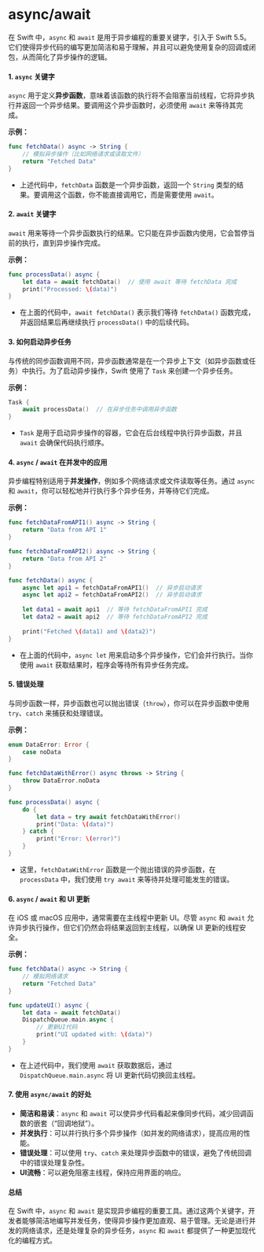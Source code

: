 # async/await

在 Swift 中，`async` 和 `await` 是用于异步编程的重要关键字，引入于 Swift 5.5。它们使得异步代码的编写更加简洁和易于理解，并且可以避免使用复杂的回调或闭包，从而简化了异步操作的逻辑。

#### 1. **`async` 关键字**

`async` 用于定义**异步函数**，意味着该函数的执行将不会阻塞当前线程，它将异步执行并返回一个异步结果。要调用这个异步函数时，必须使用 `await` 来等待其完成。

**示例：**

```swift
func fetchData() async -> String {
    // 模拟异步操作（比如网络请求或读取文件）
    return "Fetched Data"
}
```

* 上述代码中，`fetchData` 函数是一个异步函数，返回一个 `String` 类型的结果。要调用这个函数，你不能直接调用它，而是需要使用 `await`。

#### 2. **`await` 关键字**

`await` 用来等待一个异步函数执行的结果。它只能在异步函数内使用，它会暂停当前的执行，直到异步操作完成。

**示例：**

```swift
func processData() async {
    let data = await fetchData()  // 使用 await 等待 fetchData 完成
    print("Processed: \(data)")
}
```

* 在上面的代码中，`await fetchData()` 表示我们等待 `fetchData()` 函数完成，并返回结果后再继续执行 `processData()` 中的后续代码。

#### 3. **如何启动异步任务**

与传统的同步函数调用不同，异步函数通常是在一个异步上下文（如异步函数或任务）中执行。为了启动异步操作，Swift 使用了 `Task` 来创建一个异步任务。

**示例：**

```swift
Task {
    await processData()  // 在异步任务中调用异步函数
}
```

* `Task` 是用于启动异步操作的容器，它会在后台线程中执行异步函数，并且 `await` 会确保代码执行顺序。

#### 4. **`async` / `await` 在并发中的应用**

异步编程特别适用于**并发操作**，例如多个网络请求或文件读取等任务。通过 `async` 和 `await`，你可以轻松地并行执行多个异步任务，并等待它们完成。

**示例：**

```swift
func fetchDataFromAPI1() async -> String {
    return "Data from API 1"
}

func fetchDataFromAPI2() async -> String {
    return "Data from API 2"
}

func fetchData() async {
    async let api1 = fetchDataFromAPI1()  // 异步启动请求
    async let api2 = fetchDataFromAPI2()  // 异步启动请求
    
    let data1 = await api1  // 等待 fetchDataFromAPI1 完成
    let data2 = await api2  // 等待 fetchDataFromAPI2 完成
    
    print("Fetched \(data1) and \(data2)")
}
```

* 在上面的代码中，`async let` 用来启动多个异步操作，它们会并行执行。当你使用 `await` 获取结果时，程序会等待所有异步任务完成。

#### 5. **错误处理**

与同步函数一样，异步函数也可以抛出错误（`throw`），你可以在异步函数中使用 `try`、`catch` 来捕获和处理错误。

**示例：**

```swift
enum DataError: Error {
    case noData
}

func fetchDataWithError() async throws -> String {
    throw DataError.noData
}

func processData() async {
    do {
        let data = try await fetchDataWithError()
        print("Data: \(data)")
    } catch {
        print("Error: \(error)")
    }
}
```

* 这里，`fetchDataWithError` 函数是一个抛出错误的异步函数，在 `processData` 中，我们使用 `try await` 来等待并处理可能发生的错误。

#### 6. **`async` / `await` 和 UI 更新**

在 iOS 或 macOS 应用中，通常需要在主线程中更新 UI。尽管 `async` 和 `await` 允许异步执行操作，但它们仍然会将结果返回到主线程，以确保 UI 更新的线程安全。

**示例：**

```swift
func fetchData() async -> String {
    // 模拟网络请求
    return "Fetched Data"
}

func updateUI() async {
    let data = await fetchData()
    DispatchQueue.main.async {
        // 更新UI代码
        print("UI updated with: \(data)")
    }
}
```

* 在上述代码中，我们使用 `await` 获取数据后，通过 `DispatchQueue.main.async` 将 UI 更新代码切换回主线程。

#### 7. **使用 `async/await` 的好处**

* **简洁和易读**：`async` 和 `await` 可以使异步代码看起来像同步代码，减少回调函数的嵌套（“回调地狱”）。
* **并发执行**：可以并行执行多个异步操作（如并发的网络请求），提高应用的性能。
* **错误处理**：可以使用 `try`、`catch` 来处理异步函数中的错误，避免了传统回调中的错误处理复杂性。
* **UI流畅**：可以避免阻塞主线程，保持应用界面的响应。

#### 总结

在 Swift 中，`async` 和 `await` 是实现异步编程的重要工具。通过这两个关键字，开发者能够简洁地编写并发任务，使得异步操作更加直观、易于管理。无论是进行并发的网络请求，还是处理复杂的异步任务，`async` 和 `await` 都提供了一种更加现代化的编程方式。
